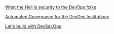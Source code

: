 
[What the Hell is security to the DevOps folks
](https://docs.google.com/presentation/d/1gVAHhkxRgviRPOf50_jGOAtvlG2jzh8Cj1GUOn9dTkc/edit?usp=sharing)

[Automated Governance for the DevOps Institutions
](https://docs.google.com/presentation/d/11s7_ipD9gQMzTCt9OsqyK0-BdtbDa7wbzE5dZLlOnTk/edit?usp=sharing)

[Let's build with DevSecOps
](https://docs.google.com/presentation/d/1FH_x8zdKWC1xNC30yavHs7siaeuS7H2I3LKT1X5ozeM/edit?usp=sharing)

